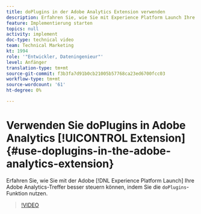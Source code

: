 ```yaml
---
title: doPlugins in der Adobe Analytics Extension verwenden
description: Erfahren Sie, wie Sie mit Experience Platform Launch Ihre Adobe Analytics-Treffer besser steuern können, indem Sie die doPlugins-Funktion nutzen.
feature: Implementierung starten
topics: null
activity: implement
doc-type: technical video
team: Technical Marketing
kt: 1994
role: '"Entwickler, Dateningenieur"'
level: Anfänger
translation-type: tm+mt
source-git-commit: f3b3fa7d91b0cb21005b57768ca23ed6700fcc03
workflow-type: tm+mt
source-wordcount: '61'
ht-degree: 0%

---
```



# Verwenden Sie doPlugins in Adobe Analytics [!UICONTROL Extension] {#use-doplugins-in-the-adobe-analytics-extension}

Erfahren Sie, wie Sie mit der Adobe [!DNL Experience Platform Launch] Ihre Adobe Analytics-Treffer besser steuern können, indem Sie die `doPlugins`-Funktion nutzen.

>[!VIDEO](https://video.tv.adobe.com/v/25171?quality=12)
